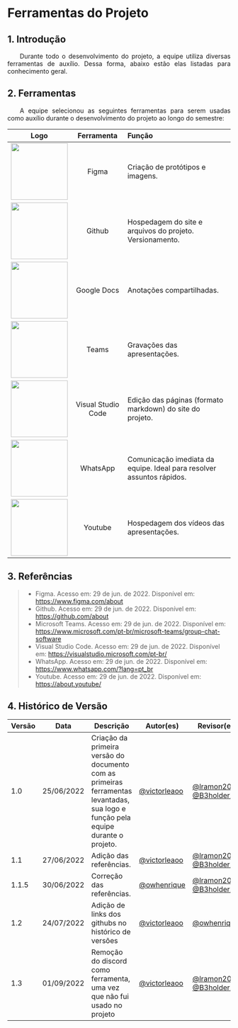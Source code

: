 # Ferramentas do Projeto

## 1. Introdução
<p align="justify">&emsp;&emsp;Durante todo o desenvolvimento do projeto, a equipe utiliza diversas ferramentas de auxílio. Dessa forma, abaixo estão elas listadas para conhecimento geral.</p>

## 2. Ferramentas
<p align="justify">&emsp;&emsp;A equipe selecionou as seguintes ferramentas para serem usadas como auxílio durante o desenvolvimento do projeto ao longo do semestre:</p>

| Logo | Ferramenta | Função |
| :--: | :--------: | :----- |
| <img src="https://raw.githubusercontent.com/Requisitos-de-Software/2022.1-Grupo-03/main/docs/media/logo-figma.png" width="128" height="128"/> | Figma | Criação de protótipos e imagens. |
| <img src="https://raw.githubusercontent.com/Requisitos-de-Software/2022.1-Grupo-03/main/docs/media/logo-github.png" width="128" height="128"/> | Github | Hospedagem do site e arquivos do projeto.<br/>Versionamento. |
| <img src="https://raw.githubusercontent.com/Requisitos-de-Software/2022.1-Grupo-03/main/docs/media/logo-docs.png" width="128" height="128"/> | Google Docs | Anotações compartilhadas. |
| <img src="https://raw.githubusercontent.com/Requisitos-de-Software/2022.1-Grupo-03/main/docs/media/logo-teams.png" width="128" height="128"/> | Teams | Gravações das apresentações. |
| <img src="https://raw.githubusercontent.com/Requisitos-de-Software/2022.1-Grupo-03/main/docs/media/logo-vscode.png" width="128" height="128"/>  | Visual Studio Code | Edição das páginas (formato markdown) do site do projeto. |
| <img src="https://raw.githubusercontent.com/Requisitos-de-Software/2022.1-Grupo-03/main/docs/media/logo-wpp.png" width="128" height="128"/> | WhatsApp | Comunicação imediata da equipe. Ideal para resolver assuntos rápidos. |
| <img src="https://raw.githubusercontent.com/Requisitos-de-Software/2022.1-Grupo-03/main/docs/media/logo-youtube.png" width="128" height="128"/> | Youtube | Hospedagem dos vídeos das apresentações. |

## 3. Referências

> - Figma. Acesso em: 29 de jun. de 2022. Disponível em: https://www.figma.com/about
> - Github. Acesso em: 29 de jun. de 2022. Disponível em: https://github.com/about
> - Microsoft Teams. Acesso em: 29 de jun. de 2022. Disponível em: https://www.microsoft.com/pt-br/microsoft-teams/group-chat-software
> - Visual Studio Code. Acesso em: 29 de jun. de 2022. Disponível em: https://visualstudio.microsoft.com/pt-br/
> - WhatsApp. Acesso em: 29 de jun. de 2022. Disponível em: https://www.whatsapp.com/?lang=pt_br
> - Youtube. Acesso em: 29 de jun. de 2022. Disponível em: https://about.youtube/

## 4. Histórico de Versão
| Versão | Data | Descrição | Autor(es) | Revisor(es) |
| ------ | ---- | --------- | --------- | ----------- |
| 1.0    | 25/06/2022 | Criação da primeira versão do documento com as primeiras ferramentas levantadas, sua logo e função pela equipe durante o projeto. | <a href="https://github.com/victorleaoo">@victorleaoo</a> | <a href="https://github.com/lramon2001">@lramon2001</a>, <a href="https://github.com/B3holder2">@B3holder2</a> |
| 1.1    | 27/06/2022 | Adição das referências. | <a href="https://github.com/victorleaoo">@victorleaoo</a> | <a href="https://github.com/lramon2001">@lramon2001</a>, <a href="https://github.com/B3holder2">@B3holder2</a> |
| 1.1.5  | 30/06/2022 | Correção das referências. | <a href="https://github.com/owhenrique">@owhenrique</a> | <a href="https://github.com/lramon2001">@lramon2001</a>, <a href="https://github.com/B3holder2">@B3holder2</a> |
| 1.2    | 24/07/2022 | Adição de links dos githubs no histórico de versões | <a href="https://github.com/victorleaoo">@victorleaoo</a> | <a href="https://github.com/owhenrique">@owhenrique</a> |
| 1.3    | 01/09/2022 | Remoção do discord como ferramenta, uma vez que não fui usado no projeto | <a href="https://github.com/victorleaoo">@victorleaoo</a> | <a href="https://github.com/lramon2001">@lramon2001</a>, <a href="https://github.com/B3holder2">@B3holder2</a> |
